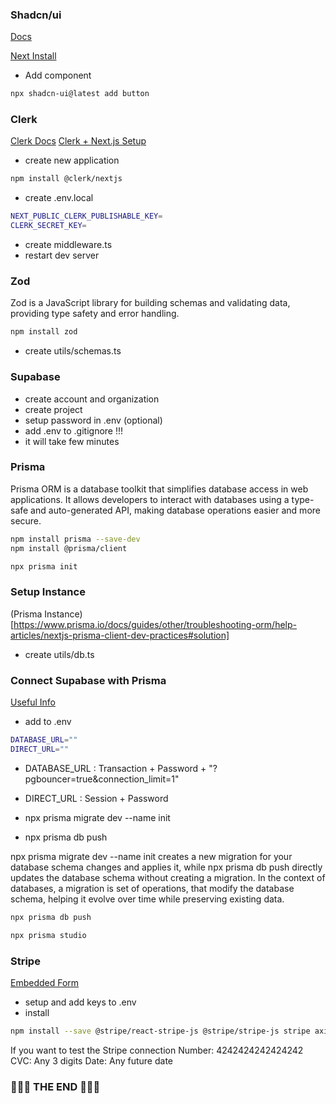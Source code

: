 ### Shadcn/ui

[Docs](https://ui.shadcn.com/)

[Next Install](https://ui.shadcn.com/docs/installation/next)

- Add component

```sh
npx shadcn-ui@latest add button
```

### Clerk

[Clerk Docs](https://clerk.com/)
[Clerk + Next.js Setup](https://clerk.com/docs/quickstarts/nextjs)

- create new application

```sh
npm install @clerk/nextjs
```

- create .env.local

```bash
NEXT_PUBLIC_CLERK_PUBLISHABLE_KEY=
CLERK_SECRET_KEY=
```
- create middleware.ts
- restart dev server


### Zod

Zod is a JavaScript library for building schemas and validating data, providing type safety and error handling.

```sh
npm install zod
```

- create utils/schemas.ts


### Supabase

- create account and organization
- create project
- setup password in .env (optional)
- add .env to .gitignore !!!
- it will take few minutes

### Prisma

Prisma ORM is a database toolkit that simplifies database access in web applications. It allows developers to interact with databases using a type-safe and auto-generated API, making database operations easier and more secure.


```sh
npm install prisma --save-dev
npm install @prisma/client
```

```sh
npx prisma init
```

### Setup Instance

(Prisma Instance)[https://www.prisma.io/docs/guides/other/troubleshooting-orm/help-articles/nextjs-prisma-client-dev-practices#solution]

- create utils/db.ts


### Connect Supabase with Prisma

[Useful Info](https://supabase.com/partners/integrations/prisma)

- add to .env

```bash
DATABASE_URL=""
DIRECT_URL=""
```

- DATABASE_URL : Transaction + Password + "?pgbouncer=true&connection_limit=1"
- DIRECT_URL : Session + Password


- npx prisma migrate dev --name init
- npx prisma db push

npx prisma migrate dev --name init creates a new migration for your database schema
changes and applies it, while npx prisma db push directly updates the database schema without creating a migration. In the context of databases, a migration is set of operations, that modify the database schema, helping it evolve over time while preserving existing data.

```bash
npx prisma db push
```

```bash
npx prisma studio
```

### Stripe

[Embedded Form](https://docs.stripe.com/checkout/embedded/quickstart)

- setup and add keys to .env
- install

```sh
npm install --save @stripe/react-stripe-js @stripe/stripe-js stripe axios
```

If you want to test the Stripe connection
Number: 4242424242424242
CVC: Any 3 digits
Date: Any future date


### 🚀🚀🚀 THE END 🚀🚀🚀